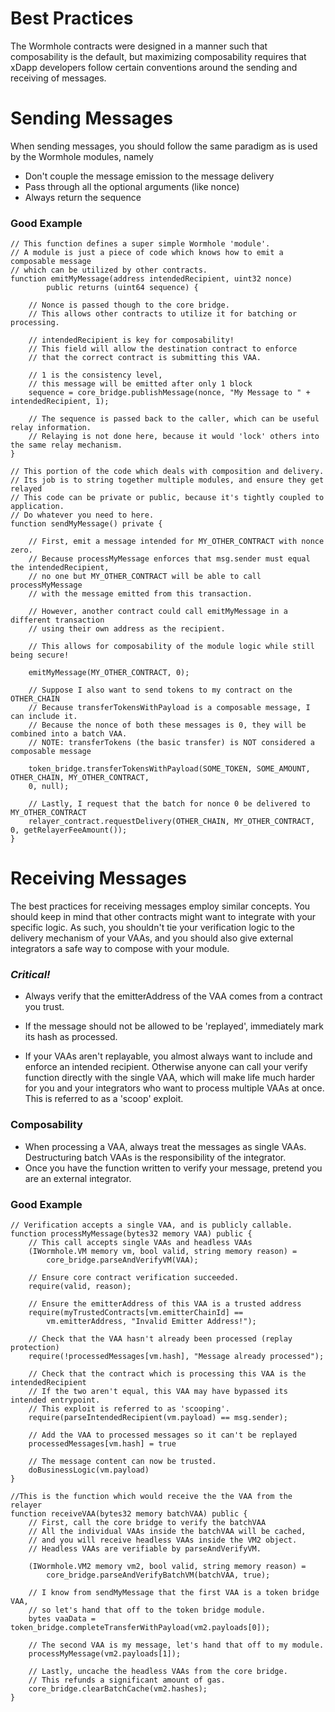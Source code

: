 # Best Practices

The Wormhole contracts were designed in a manner such that composability is the default, but maximizing composability requires that xDapp developers follow certain conventions around the sending and receiving of messages.

# Sending Messages

When sending messages, you should follow the same paradigm as is used by the Wormhole modules, namely

- Don't couple the message emission to the message delivery
- Pass through all the optional arguments (like nonce)
- Always return the sequence

### Good Example

```solidity
// This function defines a super simple Wormhole 'module'.
// A module is just a piece of code which knows how to emit a composable message
// which can be utilized by other contracts.
function emitMyMessage(address intendedRecipient, uint32 nonce)
        public returns (uint64 sequence) {

    // Nonce is passed though to the core bridge.
    // This allows other contracts to utilize it for batching or processing.

    // intendedRecipient is key for composability!
    // This field will allow the destination contract to enforce
    // that the correct contract is submitting this VAA.

    // 1 is the consistency level,
    // this message will be emitted after only 1 block
    sequence = core_bridge.publishMessage(nonce, "My Message to " + intendedRecipient, 1);

    // The sequence is passed back to the caller, which can be useful relay information.
    // Relaying is not done here, because it would 'lock' others into the same relay mechanism.
}

// This portion of the code which deals with composition and delivery.
// Its job is to string together multiple modules, and ensure they get relayed
// This code can be private or public, because it's tightly coupled to application.
// Do whatever you need to here.
function sendMyMessage() private {

    // First, emit a message intended for MY_OTHER_CONTRACT with nonce zero.
    // Because processMyMessage enforces that msg.sender must equal the intendedRecipient,
    // no one but MY_OTHER_CONTRACT will be able to call processMyMessage
    // with the message emitted from this transaction.

    // However, another contract could call emitMyMessage in a different transaction
    // using their own address as the recipient.

    // This allows for composability of the module logic while still being secure!

    emitMyMessage(MY_OTHER_CONTRACT, 0);

    // Suppose I also want to send tokens to my contract on the OTHER_CHAIN
    // Because transferTokensWithPayload is a composable message, I can include it.
    // Because the nonce of both these messages is 0, they will be combined into a batch VAA.
    // NOTE: transferTokens (the basic transfer) is NOT considered a composable message

    token_bridge.transferTokensWithPayload(SOME_TOKEN, SOME_AMOUNT, OTHER_CHAIN, MY_OTHER_CONTRACT,
    0, null);

    // Lastly, I request that the batch for nonce 0 be delivered to MY_OTHER_CONTRACT
    relayer_contract.requestDelivery(OTHER_CHAIN, MY_OTHER_CONTRACT, 0, getRelayerFeeAmount());
}
```

# Receiving Messages

The best practices for receiving messages employ similar concepts. You should keep in mind that other contracts might want to integrate with your specific logic. As such, you shouldn't tie your verification logic to the delivery mechanism of your VAAs, and you should also give external integrators a safe way to compose with your module.

### **_Critical!_**

- Always verify that the emitterAddress of the VAA comes from a contract you trust.

- If the message should not be allowed to be 'replayed', immediately mark its hash as processed.
- If your VAAs aren't replayable, you almost always want to include and enforce an intended recipient. Otherwise anyone can call your verify function directly with the single VAA, which will make life much harder for you and your integrators who want to process multiple VAAs at once. This is referred to as a 'scoop' exploit.

### Composability

- When processing a VAA, always treat the messages as single VAAs. Destructuring batch VAAs is the responsibility of the integrator.
- Once you have the function written to verify your message, pretend you are an external integrator.

### Good Example

```
// Verification accepts a single VAA, and is publicly callable.
function processMyMessage(bytes32 memory VAA) public {
    // This call accepts single VAAs and headless VAAs
    (IWormhole.VM memory vm, bool valid, string memory reason) =
        core_bridge.parseAndVerifyVM(VAA);

    // Ensure core contract verification succeeded.
    require(valid, reason);

    // Ensure the emitterAddress of this VAA is a trusted address
    require(myTrustedContracts[vm.emitterChainId] ==
        vm.emitterAddress, "Invalid Emitter Address!");

    // Check that the VAA hasn't already been processed (replay protection)
    require(!processedMessages[vm.hash], "Message already processed");

    // Check that the contract which is processing this VAA is the intendedRecipient
    // If the two aren't equal, this VAA may have bypassed its intended entrypoint.
    // This exploit is referred to as 'scooping'.
    require(parseIntendedRecipient(vm.payload) == msg.sender);

    // Add the VAA to processed messages so it can't be replayed
    processedMessages[vm.hash] = true

    // The message content can now be trusted.
    doBusinessLogic(vm.payload)
}

//This is the function which would receive the the VAA from the relayer
function receiveVAA(bytes32 memory batchVAA) public {
    // First, call the core bridge to verify the batchVAA
    // All the individual VAAs inside the batchVAA will be cached,
    // and you will receive headless VAAs inside the VM2 object.
    // Headless VAAs are verifiable by parseAndVerifyVM.

    (IWormhole.VM2 memory vm2, bool valid, string memory reason) =
        core_bridge.parseAndVerifyBatchVM(batchVAA, true);

    // I know from sendMyMessage that the first VAA is a token bridge VAA,
    // so let's hand that off to the token bridge module.
    bytes vaaData = token_bridge.completeTransferWithPayload(vm2.payloads[0]);

    // The second VAA is my message, let's hand that off to my module.
    processMyMessage(vm2.payloads[1]);

    // Lastly, uncache the headless VAAs from the core bridge.
    // This refunds a significant amount of gas.
    core_bridge.clearBatchCache(vm2.hashes);
}
```

<!--
TODO these are not actually functioning examples and some of the interactions are incorrect. Demonstrates the concept.
>
